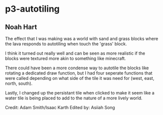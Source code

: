 # p3-autotiling
## Noah Hart

The effect that I was making was a world with sand and grass blocks
where the lava responds to autotiling when touch the 'grass' block.

I think it turned out really well and can be seen as more realistic
if the blocks were textured more akin to something like minecraft.

There could have been a more condense way to autotile the blocks like
rotating a dedicated draw function, but I had four seperate functions
that were called depending on what side of the tile it was need for
(west, east, north, south).

Lastly, I changed up the persistant tile when clicked to make it seem
like a water tile is being placed to add to the nature of a more lively
world.

Credit: Adam Smith/Isaac Karth 
Edited by: Asiiah Song
